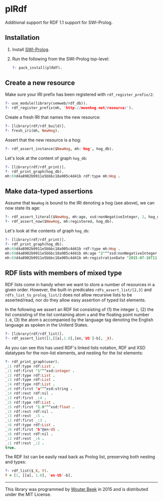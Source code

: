 plRdf
=====

Additional support for RDF 1.1 support for SWI-Prolog.


Installation
------------

  1. Install [SWI-Prolog](http://www.swi-prolog.org/Download.html).
  2. Run the following from the SWI-Prolog top-level:
  
     ```prolog
     ?- pack_install(plRdf).
     ```


Create a new resource
---------------------

Make sure your IRI prefix has been registered with `rdf_register_prefix/2`:

```prolog
?- use_module(library(semweb/rdf_db)).
?- rdf_register_prefix(mh, 'http://moonhog.net/resource/').
```

Create a fresh IRI that names the new resource:

```prolog
?- [library(rdf/rdf_build)].
?- fresh_iri(mh, NewHog).
```

Assert that the new resource is a hog:

```prolog
?- rdf_assert_instance($NewHog, mh:'Hog', hog_db).
```

Let's look at the content of graph `hog_db`:

```prolog
?- [library(rdf/rdf_print)].
?- rdf_print_graph(hog_db).
mh:69d4a8902b9911e5bbbc18a905c4d41b rdf:type mh:Hog .
```



Make data-typed assertions
-------------------------

Assume that `NewHog` is bound to the IRI denoting a hog (see above),
we can now state its age:

```prolog
?- rdf_assert_literal($NewHog, mh:age, xsd:nonNegativeInteger, 2, hog_db).
?- rdf_assert_now($NewHog, mh:registered, hog_db).
```

Let's look at the contents of graph `hog_db`:

```prolog
?- [library(rdf/rdf_print)].
?- rdf_print_graph(hog_db).
mh:69d4a8902b9911e5bbbc18a905c4d41b rdf:type mh:Hog .
mh:69d4a8902b9911e5bbbc18a905c4d41b mh:age "2"^^xsd:nonNegativeInteger .
mh:69d4a8902b9911e5bbbc18a905c4d41b mh:registrationDate "2015-07-16T11:02:42+0200"^^xsd:dateTime .
```


RDF lists with members of mixed type
------------------------------------

RDF lists come in handy when we want to store a number of resources
in a given order.
However, the built-in predicates `rdfs_assert_list/[2,3]`
and `rdfs_list_to_prolog_list/2` does not allow recursive lists
to be asserted/read, nor do they allow easy assertion of
typed list elements.

In the following we assert an RDF list consisting of
(1) the integer `1`,
(2) the list consisting of the list containing atom `a`
and the floating point number `1.0`,
(3) the atom `b` accompanied by the language tag denoting
the English language as spoken in the Uniterd States.

```prolog
?- [library(rdf/rdf_list)].
?- rdf_assert_list([1,[[a],1.0],[en,'US']-b], _X).
```

As you can see this has used RDF's linked lists notation,
RDF and XSD datatypes for the non-list elements,
and nesting for the list elements:

```prolog
?- rdf_print_graph(user).
_:1 rdf:type rdf:List .
_:1 rdf:first "1"^^xsd:integer .
_:2 rdf:type rdf:List .
_:3 rdf:type rdf:List .
_:4 rdf:type rdf:List .
_:4 rdf:first "a"^^xsd:string .
_:4 rdf:rest rdf:nil .
_:3 rdf:first _:4 .
_:5 rdf:type rdf:List .
_:5 rdf:first "1.0"^^xsd:float .
_:5 rdf:rest rdf:nil .
_:3 rdf:rest _:5 .
_:2 rdf:first _:3 .
_:6 rdf:type rdf:List .
_:6 rdf:first "b"@en-US .
_:6 rdf:rest rdf:nil .
_:2 rdf:rest _:6 .
_:1 rdf:rest _:2 .
true.
```

The RDF list can be easily read back as Prolog list,
preserving both nesting and types:

```prolog
?- rdf_list($_X, Y).
Y = [1, [[a], 1.0], 'en-US'-b].
```

---

This library was programmed by [Wouter Beek](http://www.wouterbeek.com)
in 2015 and is distributed under the MIT License.
